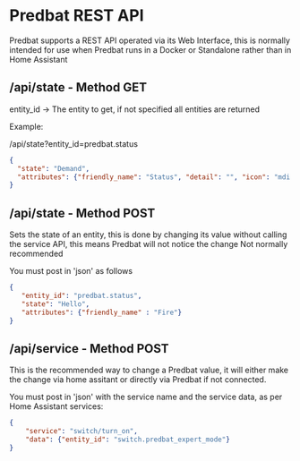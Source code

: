 # Predbat REST API

Predbat supports a REST API operated via its Web Interface, this is normally intended for use when Predbat runs in a Docker or Standalone rather than in Home Assistant

## /api/state - Method GET

entity_id -> The entity to get, if not specified all entities are returned

Example:

/api/state?entity_id=predbat.status

```json
{
  "state": "Demand",
  "attributes": {"friendly_name": "Status", "detail": "", "icon": "mdi:information", "last_updated": "2025-02-23 20:49:57.855074"}
}
```

## /api/state - Method POST

Sets the state of an entity, this is done by changing its value without calling the service API, this means Predbat will not notice the change
Not normally recommended

You must post in 'json' as follows

```json
{
   "entity_id": "predbat.status",
   "state": "Hello",
   "attributes": {"friendly_name" : "Fire"}
}
```

## /api/service - Method POST

This is the recommended way to change a Predbat value, it will either make the change via home assitant or directly via Predbat if not connected.

You must post in 'json' with the service name and the service data, as per Home Assistant services:

```json
{
    "service": "switch/turn_on",
    "data": {"entity_id": "switch.predbat_expert_mode"}
}
```
